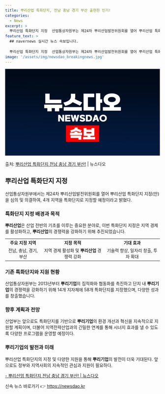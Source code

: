 ```yaml
---
title: 뿌리산업 특화단지, 전남 충남 경기 부산 출현한 인기!
categories:
  - News
excerpt: >
  뿌리산업 특화단지 지정  산업통상자원부는 제24차 뿌리산업발전위원회를 열어 뿌리산업 특화단지 지정(안)을 심…
feature_text: >
  ## navernews 실시간 뉴스 속보입니다.

  뿌리산업 특화단지 지정  산업통상자원부는 제24차 뿌리산업발전위원회를 열어 뿌리산업 특화단지 지정(안)을 심…
image: '/assets/img/newsdao_breakingnews.jpg'
---
```


![뉴스다오 속보](/assets/img/newsdao_breakingnews.jpg)

<p>출처: <a href="https://newsdao.kr/4197" rel="dofollow">뿌리산업 특화단지 전남 충남 경기 부산!</a> | 뉴스다오</p>

<h2 data-ke-size="size26">뿌리산업 특화단지 지정</h2>
<p data-ke-size="size16">산업통상자원부에서는 제24차 뿌리산업발전위원회를 열어 뿌리산업 특화단지 지정(안)을 심의 및 의결하여, 4개 지역을 특화단지로 지정할 예정이라고 밝혔다.</p>

<h3>특화단지 지정 배경과 목적</h3>
<p data-ke-size="size16"><b>뿌리산업</b>은 산업 전반의 기초를 이루는 중요한 분야로, 이번 특화단지 지정은 지역 경제를 활성화하고, <b>뿌리산업</b>의 경쟁력을 강화하기 위해 추진되었습니다.</p>
<table>
  <tr>
    <td style="text-align: center; height: 17px;"><b>주요 지정 지역</b></td>
    <td style="text-align: center; height: 17px;"><b>지정 목적</b></td>
    <td style="text-align: center; height: 17px;"><b>기대 효과</b></td>
  </tr>
  <tr>
    <td style="text-align: center; height: 17px;">전남, 충남, 경기, 부산</td>
    <td style="text-align: center; height: 17px;">지역 경제 활성화 및 <b>뿌리산업</b> 경쟁력 강화</td>
    <td style="text-align: center; height: 17px;">기술력 향상, 일자리 창출, 투자 확대</td>
  </tr>
</table>

<h3>기존 특화단지와 지원 현황</h3>
<p data-ke-size="size16">산업통상자원부는 2013년부터 <b>뿌리기업</b>의 집적화와 협동화를 촉진하고 단지 내 <b>뿌리기업</b>의 경쟁력을 강화하기 위해 14개 지자체에 58개 특화단지를 지정했으며, 다양한 성과를 창출했습니다.</p>

<h3>향후 계획과 전망</h3>
<p data-ke-size="size16">산업부는 앞으로도 특화단지를 기반으로 <b>뿌리기업</b>의 환경 개선과 혁신을 지속적으로 지원할 계획이며, 더불어 지역전략산업과의 긴밀한 연계를 통해 시너지 효과를 낼 수 있도록 다양한 프로그램을 운영할 예정이다.</p>

<h3>뿌리기업의 발전과 미래</h3>
<p data-ke-size="size16">뿌리산업 특화단지의 지정 및 다양한 지원을 통해 <b>뿌리기업</b>의 발전이 더욱 기대된다. 앞으로도 정부와 지역사회의 지속적인 관심과 지원이 필요하다.</p>

<p data-ke-size="size16"><a href="https://newsdao.kr/4197">- 뿌리산업 특화단지 전남 충남 경기 부산! | 뉴스다오</a></p> 

신속 뉴스 바로가기 👉 <a href="https://newsdao.kr" rel="dofollow">https://newsdao.kr</a>


